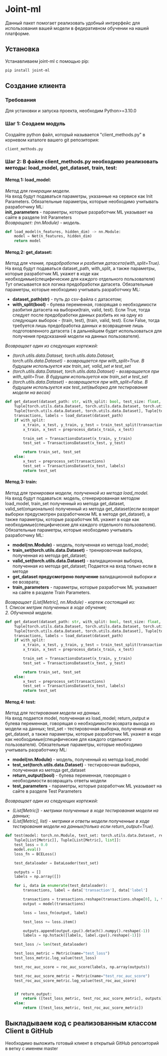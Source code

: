 # Joint-ml
 
Данный пакет помогает реализовать удобный интрерфейс для использования вашей модели
в федеративном обучении на нашей платформе. 

## Установка 

Устанавливаем joint-ml с помощью pip:
```sh
pip install joint-ml
```

## Создание клиента

### Требования
Для установки и запуска проекта, необходим Python>=3.10.0


### Шаг 1: Создаем модуль
Создайте python файл, который называется "client_methods.py" в корневом каталоге вашего git репозитория:
```sh
client_methods.py
```

### Шаг 2: В файле client_methods.py необходимо реализовать методы: load_model, get_dataset, train, test: 

#### Метод 1: load_model: 
*Метод для генерации модели*.   
На вход будут подаваться параметры, указанные на сервисе как Init Parameters.
Обязательные параметры, которые необходимо учитывать разработчику ML:  
**init_parameters** - параметры, которые разработчик ML указывает на сайте в разделе Init Parameters  
*Возвращает: (nn.Module) - модель*.

```python
def load_model(n_features, hidden_dim) -> nn.Module:
    model = Net(n_features, hidden_dim)
    return model
```

#### Метод 2: get_dataset: 
*Метод для чтения, предобработки и разбития датасета(with_split=True).*  
На вход будут подаваться dataset_path, with_split,
а также параметры, которые разработчик ML укажет в коде как необходимые(специфические для каждого отдельного пользователя)
Тут описывается вся логика предобработки датасета.
Обязательные параметры, которые необходимо учитывать разработчику ML:  
- **dataset_path(str)** - путь до csv-файла с датасетом;
- **with_split(bool)** - булева переменная, говорящая о необходимости разбития датасета на выборки(train, valid, test). 
Если True, тогда следует после предобработки данных разбить их на одну из следующих выборок - (train, test), (train, valid, test). 
Если False, тогда требуется лишь предобработка данных и возвращение лишь подготовленного датасета (
в дальнейшем будет использоваться для получения предсказаний модели на данных пользователя).

*Возвращает один из следующих кортежей:*  
- *(torch.utils.data.Dataset, torch.utils.data.Dataset, torch.utils.data.Dataset) - возвращается при with_split=True. В будущем используется как train_set, valid_set и test_set*  
- *(torch.utils.data.Dataset, torch.utils.data.Dataset) - возвращается при with_split=True. В будущем используется как train_set и test_set*  
- *(torch.utils.data.Dataset) - возвращается при with_split=False. В будущем используется как test_set(выборка для тестирования модели на весах)*  

```python
def get_dataset(dataset_path: str, with_split: bool, test_size: float, shuffle: bool) -> Union[
    Tuple[torch.utils.data.Dataset, torch.utils.data.Dataset, torch.utils.data.Dataset],
    Tuple[torch.utils.data.Dataset, torch.utils.data.Dataset], Tuple[torch.utils.data.Dataset]]:
    transactions, labels = load_dataset(dataset_path)
    if with_split:
        x_train, x_test, y_train, y_test = train_test_split(transactions, labels, test_size=test_size, shuffle=shuffle)
        x_train, x_test = preprocess_data(x_train, x_test)

        train_set = TransactionsDataset(x_train, y_train)
        test_set = TransactionsDataset(x_test, y_test)

        return train_set, test_set
    else:
        x_test = preprocess_set(transactions)
        test_set = TransactionsDataset(x_test, labels)
        return test_set
```

#### Метод 3: train:
*Метод для тренировки модели, полученной из метода load_model.*  
На вход будут подаваться: модель, сгенерированная методом load_model, train_set полученный из метода get_dataset, valid_set(опционально) полученный из
метода get_dataset(если возврат выборки предусмотрен разработчиком ML в методе get_dataset), а также
параметры, которые разработчик ML укажет в коде как необходимые(специфические для каждого отдельного пользователя).  
Обязательные параметры, которые необходимо учитывать разработчику ML:
- **model(nn.Module)** - модель, полученная из метода load_model;
- **train_set(torch.utils.data.Dataset)** - тренировочная выборка, полученная из метода get_dataset;
- **valid_set(torch.utils.data.Dataset)** - валидационная выборка, полученная из метода get_dataset; Подается на вход только если в методе
- **get_dataset предусмотрено получение** валидационной выборки и ее возврата;
- **train_parameters** - параметры, которые разработчик ML указывает на сайте в разделе Train Parameters.

*Возвращает (List[Metric], nn.Module) - кортеж состоящий из:*  
*1. Список метрик полученных в ходе обучения;*  
*2. Обученной модели.*

```python
def get_dataset(dataset_path: str, with_split: bool, test_size: float, shuffle: bool) -> Union[
    Tuple[torch.utils.data.Dataset, torch.utils.data.Dataset, torch.utils.data.Dataset],
    Tuple[torch.utils.data.Dataset, torch.utils.data.Dataset], Tuple[torch.utils.data.Dataset]]:
    transactions, labels = load_dataset(dataset_path)
    if with_split:
        x_train, x_test, y_train, y_test = train_test_split(transactions, labels, test_size=test_size, shuffle=shuffle)
        x_train, x_test = preprocess_data(x_train, x_test)

        train_set = TransactionsDataset(x_train, y_train)
        test_set = TransactionsDataset(x_test, y_test)

        return train_set, test_set
    else:
        x_test = preprocess_set(transactions)
        test_set = TransactionsDataset(x_test, labels)
        return test_set
```

#### Метод 4: test:
*Метод для тестирования модели на данных.*  
На вход подается model, полученная из load_model; return_output и булева переменная,
говорящая о необходимости возврата выхода из модели на данных;
test_set - тестировочная выборка, полученная из get_dataset, 
а также параметры, которые разработчик ML укажет в коде как необходимые(специфические для каждого отдельного пользователя).
Обязательные параметры, которые необходимо учитывать разработчику ML:
- **model(nn.Module)** - модель, полученный из метода load_model
- **test_set(torch.utils.data.Dataset)** - тестировочная выборка, полученная из метода get_dataset
- **return_output(bool)** - булева переменная, говорящая о необходимости возвращать ответы модели
- **test_parameters** - параметры, которые разработчик ML указывает на сайте в разделе Test Parameters

*Возвращает один из следующих кортежей:*  
- *(List[Metric]) - метрики полученные в ходе тестирования модели на данных;*
- *(List[Metric], list) - метрики и ответы модели полученные в ходе тестирования модели на данных(только если return_output=True).*

```python
def test(model: torch.nn.Module, test_set: torch.utils.data.Dataset, return_output: bool) -> Union[
    Tuple[List[Metric]], Tuple[List[Metric], list]]:
    test_loss = 0.0
    model.eval()
    loss_fn = BCELoss()

    test_dataloader = DataLoader(test_set)

    outputs = []
    labels = np.array([])

    for i, data in enumerate(test_dataloader):
        transactions, label = data['transaction'], data['label']

        transactions = transactions.reshape(transactions.shape[0], 1, transactions.shape[1])
        output = model(transactions)

        loss = loss_fn(output, label)

        test_loss += loss.item()

        outputs.append(output.cpu().detach().numpy().reshape(-1))
        labels = np.hstack([labels, label.cpu().reshape(-1)])

    test_loss /= len(test_dataloader)

    test_loss_metric = Metric(name="test_loss")
    test_loss_metric.log_value(test_loss)

    test_roc_auc_score = roc_auc_score(labels, np.array(outputs))

    test_roc_auc_score_metric = Metric(name="test_roc_auc_score")
    test_roc_auc_score_metric.log_value(test_roc_auc_score)


    if return_output:
        return ([test_loss_metric, test_roc_auc_score_metric], outputs)
    else:
        return ([test_loss_metric, test_roc_auc_score_metric])

```

## Выкладываем код с реализованным классом Сlient в GitHub
Необходимо выложить готовый клиент в открытый GitHub репозиторий в ветку с именем master
